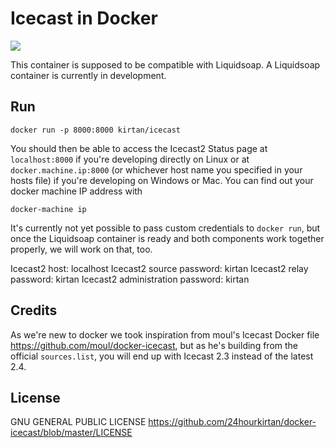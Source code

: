 # Icecast in Docker 
[![](http://dockeri.co/image/kirtan/icecast)](https://hub.docker.com/r/kirtan/icecast/)

This container is supposed to be compatible with Liquidsoap. A Liquidsoap container is currently in development.

## Run
    docker run -p 8000:8000 kirtan/icecast

You should then be able to access the Icecast2 Status page at `localhost:8000` if you're developing directly on Linux or at `docker.machine.ip:8000` (or whichever host name you specified in your hosts file) if you're developing on Windows or Mac. You can find out your docker machine IP address with

    docker-machine ip

It's currently not yet possible to pass custom credentials to `docker run`, but once the Liquidsoap container is ready and both components work together properly, we will work on that, too.

Icecast2 host: localhost
Icecast2 source password: kirtan
Icecast2 relay password: kirtan
Icecast2 administration password: kirtan

## Credits
As we're new to docker we took inspiration from moul's Icecast Docker file https://github.com/moul/docker-icecast, but as he's building from the official `sources.list`, you will end up with Icecast 2.3 instead of the latest 2.4. 

## License
GNU GENERAL PUBLIC LICENSE https://github.com/24hourkirtan/docker-icecast/blob/master/LICENSE
